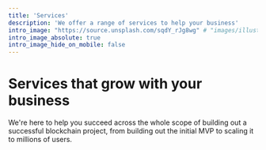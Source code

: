 ```yaml
---
title: 'Services'
description: 'We offer a range of services to help your business'
intro_image: "https://source.unsplash.com/sqdY_rJg8wg" # "images/illustrations/reading.svg"
intro_image_absolute: true
intro_image_hide_on_mobile: false
---
```


# Services that grow with your business

We're here to help you succeed across the whole scope of building out a successful blockchain project, from building out the initial MVP to scaling it to millions of users.
